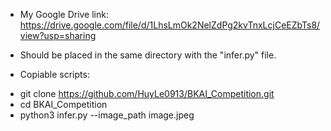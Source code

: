 - My Google Drive link: https://drive.google.com/file/d/1LhsLmOk2NelZdPg2kvTnxLcjCeEZbTs8/view?usp=sharing
+ Should be placed in the same directory with the "infer.py" file.
- Copiable scripts:
+ git clone https://github.com/HuyLe0913/BKAI_Competition.git
+ cd BKAI_Competition
+ python3 infer.py --image_path image.jpeg
